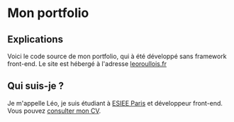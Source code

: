 # Mon portfolio
## Explications
Voici le code source de mon portfolio, qui à été développé sans framework front-end.
Le site est hébergé à l'adresse [leoroullois.fr](https://www.leoroullois.fr)
## Qui suis-je ?
Je m'appelle Léo, je suis étudiant à [ESIEE Paris](https://www.esiee.fr/) et développeur front-end.
Vous pouvez [consulter mon CV](https://www.leoroullois.fr/assets/cv.pdf).
